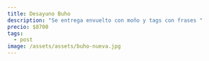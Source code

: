 ```yaml
---
title: Desayuno Buho
description: "Se entrega envuelto con moño y tags con frases "
precio: $8700
tags:
  - post
image: /assets/assets/buho-nueva.jpg
---
```

